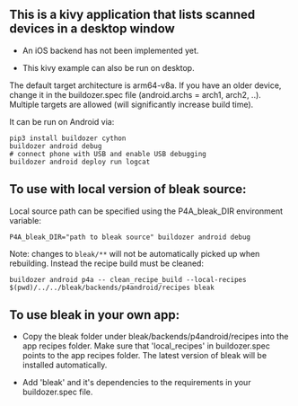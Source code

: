 ## This is a kivy application that lists scanned devices in a desktop window

- An iOS backend has not been implemented yet.

- This kivy example can also be run on desktop.

The default target architecture is arm64-v8a.
If you have an older device, change it in the buildozer.spec file (android.archs = arch1, arch2, ..).
Multiple targets are allowed (will significantly increase build time).

It can be run on Android via:

    pip3 install buildozer cython
    buildozer android debug
    # connect phone with USB and enable USB debugging
    buildozer android deploy run logcat

## To use with local version of bleak source:

Local source path can be specified using the P4A_bleak_DIR environment variable:

    P4A_bleak_DIR="path to bleak source" buildozer android debug



Note: changes to `bleak/**` will not be automatically picked up when rebuilding.
Instead the recipe build must be cleaned:

    buildozer android p4a -- clean_recipe_build --local-recipes $(pwd)/../../bleak/backends/p4android/recipes bleak

## To use bleak in your own app:

- Copy the bleak folder under bleak/backends/p4android/recipes into the app recipes folder.
Make sure that 'local_recipes' in buildozer.spec points to the app recipes folder.
The latest version of bleak will be installed automatically.

- Add 'bleak' and it's dependencies to the requirements in your buildozer.spec file.
